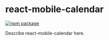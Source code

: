 # react-mobile-calendar


[![npm package][npm-badge]][npm]

Describe react-mobile-calendar here.



[npm-badge]: https://img.shields.io/npm/v/npm-package.png?style=flat-square
[npm]: https://www.npmjs.org/package/npm-package
